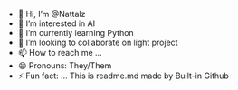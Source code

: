 - 👋 Hi, I’m @Nattalz
- 👀 I’m interested in AI
- 🌱 I’m currently learning Python
- 💞️ I’m looking to collaborate on light project
- 📫 How to reach me ...
- 😄 Pronouns: They/Them
- ⚡ Fun fact: ... This is readme.md made by Built-in Github

<!---
Nattalz/Nattalz is a ✨ special ✨ repository because its `README.md` (this file) appears on your GitHub profile.
You can click the Preview link to take a look at your changes.
--->
